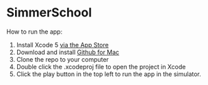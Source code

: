 SimmerSchool
============

How to run the app:
1. Install Xcode 5 [via the App Store](https://itunes.apple.com/us/app/xcode/id497799835?mt=12)
2. Download and install [Github for Mac](https://mac.github.com)
3. Clone the repo to your computer
4. Double click the .xcodeproj file to open the project in Xcode
5. Click the play button in the top left to run the app in the simulator.

